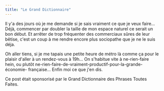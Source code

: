 ```yaml
---
title: "Le Grand Dictionnaire"
---
```


Il y'a des jours où je me demande si je sais vraiment ce que je veux faire...
Déjà, commencer par doubler la taille de mon espace naturel ce serait un bon
début. Et arrêter de trop fréquenter des commerciaux sûres de leur bêtise,
c'est un coup à me rendre encore plus sociopathe que je ne le suis déja.

Oh aller tiens, si je me tapais une petite heure de métro là comme ça pour le
plaisir d'aller à un rendez-vous à 19h... On s'habitue vite à ne-rien-faire
hein, ou plutôt ne-rien-faire-de-vraiment-productif-pour-la-grande-économie-
française... Enfin moi ce que j'en dis.

Ce post était sponsorisé par le Grand Dictionnaire des Phrases Toutes Faites.

